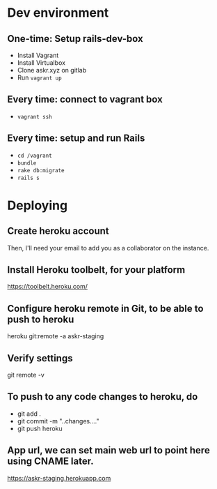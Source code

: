 # Dev environment
## One-time: Setup rails-dev-box
* Install Vagrant
* Install Virtualbox
* Clone askr.xyz on gitlab
* Run `vagrant up`

## Every time: connect to vagrant box
* `vagrant ssh`

## Every time: setup and run Rails
* `cd /vagrant`
* `bundle`
* `rake db:migrate`
* `rails s`

# Deploying

## Create heroku account
Then, I'll need your email to add you as a collaborator on the instance.

## Install Heroku toolbelt, for your platform
https://toolbelt.heroku.com/

## Configure heroku remote in Git, to be able to push to heroku
heroku git:remote -a askr-staging

## Verify settings
git remote -v

## To push to any code changes to heroku, do
* git add .
* git commit -m "..changes...."
* git push heroku

## App url, we can set main web url to point here using CNAME later.
https://askr-staging.herokuapp.com
